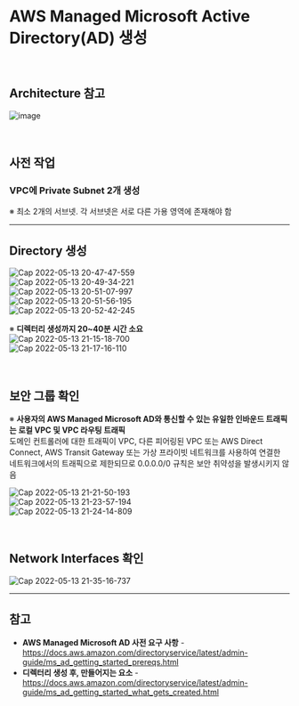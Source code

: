# AWS Managed Microsoft Active Directory(AD) 생성

<br>

## Architecture 참고
![image](https://user-images.githubusercontent.com/46125158/168287819-996f6ba8-7f6a-4140-8501-5cc375635ba2.png)

<br>

## 사전 작업
### VPC에 Private Subnet 2개 생성
※ 최소 2개의 서브넷. 각 서브넷은 서로 다른 가용 영역에 존재해야 함

<hr>

## Directory 생성
![Cap 2022-05-13 20-47-47-559](https://user-images.githubusercontent.com/46125158/168277977-4a04a376-2cf0-4e3a-9fc2-cbf708a31a0a.png)  
![Cap 2022-05-13 20-49-34-221](https://user-images.githubusercontent.com/46125158/168279090-80a8cbd3-f3b0-4033-a3f4-9d8f6754bea7.png)  
![Cap 2022-05-13 20-51-07-997](https://user-images.githubusercontent.com/46125158/168279098-b6a2efb3-7111-46ad-99ab-4f98e799f42d.png)  
![Cap 2022-05-13 20-51-56-195](https://user-images.githubusercontent.com/46125158/168279104-21cea3e9-9f7e-4abd-835c-b2b7a9f70ff6.png)  
![Cap 2022-05-13 20-52-42-245](https://user-images.githubusercontent.com/46125158/168279116-8f06076e-7cb7-45f4-b8ff-570f9a17b016.png)

※ **디렉터리 생성까지 20~40분 시간 소요**  
![Cap 2022-05-13 21-15-18-700](https://user-images.githubusercontent.com/46125158/168281137-1f951242-5537-402a-ac96-e9f3abf3eb6c.png)  
![Cap 2022-05-13 21-17-16-110](https://user-images.githubusercontent.com/46125158/168281601-d33a2872-e9de-4b70-9c28-e832cd0fb6a4.png)

<br>

## 보안 그룹 확인
※ **사용자의 AWS Managed Microsoft AD와 통신할 수 있는 유일한 인바운드 트래픽는 로컬 VPC 및 VPC 라우팅 트래픽**  
도메인 컨트롤러에 대한 트래픽이 VPC, 다른 피어링된 VPC 또는 AWS Direct Connect, AWS Transit Gateway 또는 가상 프라이빗 네트워크를 사용하여 
연결한 네트워크에서의 트래픽으로 제한되므로 0.0.0.0/0 규칙은 보안 취약성을 발생시키지 않음

![Cap 2022-05-13 21-21-50-193](https://user-images.githubusercontent.com/46125158/168283489-bc84786b-f0c1-4060-9f43-a0f43d4be6e2.png)  
![Cap 2022-05-13 21-23-57-194](https://user-images.githubusercontent.com/46125158/168283713-ff941c8e-9110-4a1b-8012-121b21d06557.png)  
![Cap 2022-05-13 21-24-14-809](https://user-images.githubusercontent.com/46125158/168283719-f4371a18-e7c5-4721-8c2c-2f08e793d7b2.png)

<br>

## Network Interfaces 확인
![Cap 2022-05-13 21-35-16-737](https://user-images.githubusercontent.com/46125158/168284498-098edd29-2abd-44d0-8d3a-8374cdcfc1b6.png)

<hr>

## 참고
- **AWS Managed Microsoft AD 사전 요구 사항** - https://docs.aws.amazon.com/directoryservice/latest/admin-guide/ms_ad_getting_started_prereqs.html
- **디렉터리 생성 후, 만들어지는 요소** - https://docs.aws.amazon.com/directoryservice/latest/admin-guide/ms_ad_getting_started_what_gets_created.html
